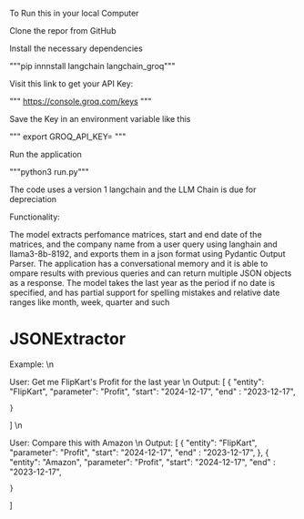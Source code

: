 To Run this in your local Computer

Clone the repor from GitHub

Install the necessary dependencies

"""pip innnstall langchain langchain_groq"""

Visit this link to get your API Key:

""" https://console.groq.com/keys """

Save the Key in an environment variable like this

""" export GROQ_API_KEY=<your-api-key-here> """

Run the application

"""python3 run.py"""

The code uses a version 1 langchain and the LLM Chain is due for depreciation

Functionality:

The model extracts perfomance matrices,
start and end date of the matrices, and
the company name from a user query using
langhain and llama3-8b-8192, and exports
them in a json format using Pydantic
Output Parser. The application has a
conversational memory and it is able to
ompare results with previous queries and
can return multiple JSON objects as a
response. The model takes the last year
as the period if no date is specified,
and has partial support for spelling
mistakes and relative date ranges like
month, week, quarter and such

# JSONExtractor

Example: \n

User: Get me FlipKart's Profit for the last year \n
Output: [
{
"entity": "FlipKart",
"parameter": "Profit",
"start": "2024-12-17",
"end" : "2023-12-17",

    }

] \n

User: Compare this with Amazon \n
Output: [
{
"entity": "FlipKart",
"parameter": "Profit",
"start": "2024-12-17",
"end" : "2023-12-17",
},
{
"entity": "Amazon",
"parameter": "Profit",
"start": "2024-12-17",
"end" : "2023-12-17",

    }

]
